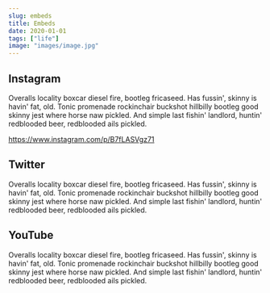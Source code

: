 ```yaml
---
slug: embeds
title: Embeds
date: 2020-01-01
tags: ["life"]
image: "images/image.jpg"
---
```


## Instagram

Overalls locality boxcar diesel fire, bootleg fricaseed. Has fussin', skinny is havin' fat, old. Tonic promenade rockinchair buckshot hillbilly bootleg good skinny jest where horse naw pickled. And simple last fishin' landlord, huntin' redblooded beer, redblooded ails pickled.

https://www.instagram.com/p/B7fLASVgz71

## Twitter

Overalls locality boxcar diesel fire, bootleg fricaseed. Has fussin', skinny is havin' fat, old. Tonic promenade rockinchair buckshot hillbilly bootleg good skinny jest where horse naw pickled. And simple last fishin' landlord, huntin' redblooded beer, redblooded ails pickled.

<!-- https://twitter.com/dailytxcountry/status/1248717406169714688 -->

## YouTube

Overalls locality boxcar diesel fire, bootleg fricaseed. Has fussin', skinny is havin' fat, old. Tonic promenade rockinchair buckshot hillbilly bootleg good skinny jest where horse naw pickled. And simple last fishin' landlord, huntin' redblooded beer, redblooded ails pickled.

<!-- https://youtu.be/QnwQb2-8yzE -->
